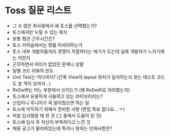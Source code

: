 # Toss 질문 리스트
* 그 수 많은 회사중에서 왜 토스를 선택했는가?
* 토스에서만 누릴 수 있는 복지
* 보통 평균 근무시간은?
* 토스 커피숍에서는 뭐를 마셔야하는가
* 토스 내부 개발자들끼리 경쟁이 치열하다는 얘기가 도는데 실제 개발자가 느끼기에는 어떤지
* 근무하면서 어이가 없었던 문제나 상황
* 팀별 코드 리뷰의 빈도
* Unit Test는 어디까지? (간혹 View의 layout 위치가 일치하는지 찾는 테스트 코드도 본 적이 있어서...)
* RxSwift는 어느 부분에서 쓰이는가 (왜 RxSwift로 처리했는지)
* 토스에서 유용하게 사용하고 있는 라이브러리는?
* 신입이나 주니어가 꼭 알아줬으면 하는 일
* 토스에 이직하기 위해서 준비한 사항 (면접 족보 없나요... ㅜ)
* 처음 입사했을 때 한 것 (그 중에서 도움이 된 것)
* 토스에 입사 후 자신이 부족하다고 느낀 것
* 채용 공고가 올라와있는데 특히나 원하는 인재사항은?